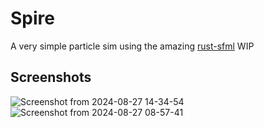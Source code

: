 # Spire
A very simple particle sim using the amazing [rust-sfml](https://github.com/jeremyletang/rust-sfml/tree/master)
WIP

## Screenshots
![Screenshot from 2024-08-27 14-34-54](https://github.com/user-attachments/assets/4b8a8be9-2aa3-437e-88ee-b7d773e967c0)
![Screenshot from 2024-08-27 08-57-41](https://github.com/user-attachments/assets/4b82d308-4e1a-4d5a-9810-10fbbccf3ae2)

